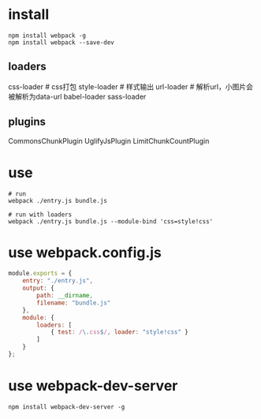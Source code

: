 # install
```shell
npm install webpack -g
npm install webpack --save-dev
```

## loaders
css-loader # css打包
style-loader  # 样式输出
url-loader # 解析url，小图片会被解析为data-url
babel-loader
sass-loader

## plugins
CommonsChunkPlugin
UglifyJsPlugin
LimitChunkCountPlugin

# use
```shell
# run
webpack ./entry.js bundle.js

# run with loaders
webpack ./entry.js bundle.js --module-bind 'css=style!css'
```
# use webpack.config.js
```javascript
module.exports = {
    entry: "./entry.js",
    output: {
        path: __dirname,
        filename: "bundle.js"
    },
    module: {
        loaders: [
            { test: /\.css$/, loader: "style!css" }
        ]
    }
};
```

# use webpack-dev-server
```shell
npm install webpack-dev-server -g
```

